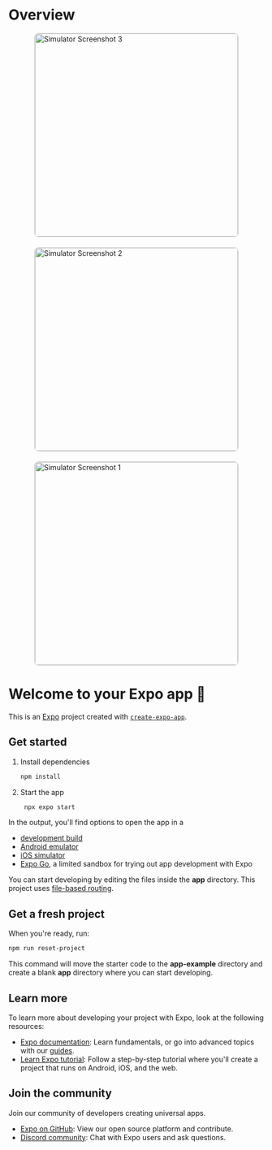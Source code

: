 # Overview

<div style="display: flex; gap: 20px; justify-content: center; align-items: center; flex-wrap: wrap;">
  <img src="https://github.com/user-attachments/assets/b56fd58e-aad5-4cf4-8abb-20decc3126c8" alt="Simulator Screenshot 3" style="height: 400px; border: 1px solid #ccc; border-radius: 8px;">
  <img src="https://github.com/user-attachments/assets/63259739-2469-4a46-9525-583b632b629e" alt="Simulator Screenshot 2" style="height: 400px; border: 1px solid #ccc; border-radius: 8px;">
  <img src="https://github.com/user-attachments/assets/e2feace4-5362-43a7-9b06-3612e4835d49" alt="Simulator Screenshot 1" style="height: 400px; border: 1px solid #ccc; border-radius: 8px;">
</div>


# Welcome to your Expo app 👋

This is an [Expo](https://expo.dev) project created with [`create-expo-app`](https://www.npmjs.com/package/create-expo-app).

## Get started

1. Install dependencies

   ```bash
   npm install
   ```

2. Start the app

   ```bash
    npx expo start
   ```

In the output, you'll find options to open the app in a

- [development build](https://docs.expo.dev/develop/development-builds/introduction/)
- [Android emulator](https://docs.expo.dev/workflow/android-studio-emulator/)
- [iOS simulator](https://docs.expo.dev/workflow/ios-simulator/)
- [Expo Go](https://expo.dev/go), a limited sandbox for trying out app development with Expo

You can start developing by editing the files inside the **app** directory. This project uses [file-based routing](https://docs.expo.dev/router/introduction).

## Get a fresh project

When you're ready, run:

```bash
npm run reset-project
```

This command will move the starter code to the **app-example** directory and create a blank **app** directory where you can start developing.

## Learn more

To learn more about developing your project with Expo, look at the following resources:

- [Expo documentation](https://docs.expo.dev/): Learn fundamentals, or go into advanced topics with our [guides](https://docs.expo.dev/guides).
- [Learn Expo tutorial](https://docs.expo.dev/tutorial/introduction/): Follow a step-by-step tutorial where you'll create a project that runs on Android, iOS, and the web.

## Join the community

Join our community of developers creating universal apps.

- [Expo on GitHub](https://github.com/expo/expo): View our open source platform and contribute.
- [Discord community](https://chat.expo.dev): Chat with Expo users and ask questions.
